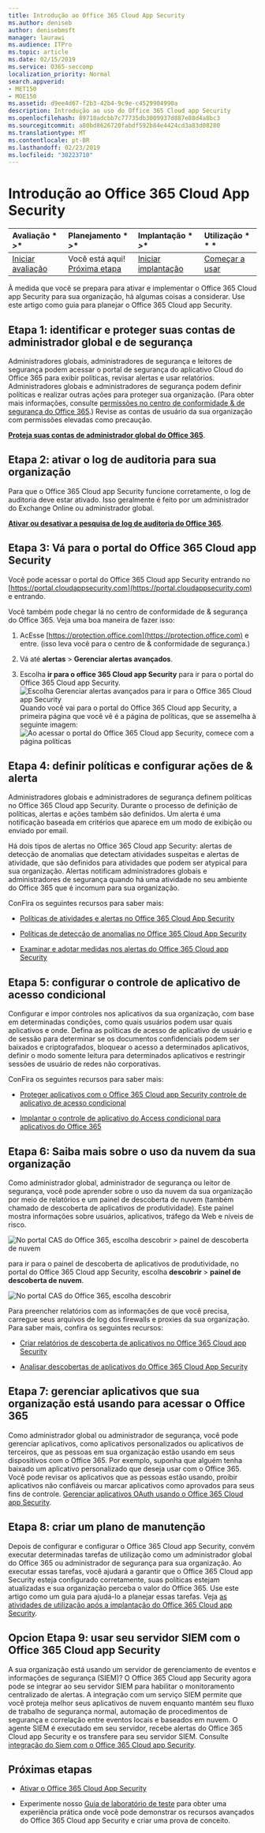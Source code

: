 ```yaml
---
title: Introdução ao Office 365 Cloud App Security
ms.author: deniseb
author: denisebmsft
manager: laurawi
ms.audience: ITPro
ms.topic: article
ms.date: 02/15/2019
ms.service: O365-seccomp
localization_priority: Normal
search.appverid:
- MET150
- MOE150
ms.assetid: d9ee4d67-f2b3-42b4-9c9e-c4529904990a
description: Introdução ao uso do Office 365 Cloud app Security
ms.openlocfilehash: 89718adcbb7c77735db3009937d887e88d4a8bc3
ms.sourcegitcommit: a80bd8626720fabdf592b84e4424cd3a83d08280
ms.translationtype: MT
ms.contentlocale: pt-BR
ms.lasthandoff: 02/23/2019
ms.locfileid: "30223710"
---
```

# <a name="get-ready-for-office-365-cloud-app-security"></a>Introdução ao Office 365 Cloud App Security
  
|Avaliação * *\>**|Planejamento * *\>**|Implantação * *\>**|Utilização * * *|
|:-----|:-----|:-----|:-----|
|[Iniciar avaliação](office-365-cas-overview.md) <br/> |Você está aqui!  <br/> [Próxima etapa](turn-on-office-365-cas.md) <br/> |[Iniciar implantação](turn-on-office-365-cas.md) <br/> |[Começar a usar](utilization-activities-for-ocas.md) <br/> |
   
À medida que você se prepara para ativar e implementar o Office 365 Cloud app Security para sua organização, há algumas coisas a considerar. Use este artigo como guia para planejar o Office 365 Cloud app Security.
    
## <a name="step-1-identify-and-protect-your-global-and-security-administrator-accounts"></a>Etapa 1: identificar e proteger suas contas de administrador global e de segurança

Administradores globais, administradores de segurança e leitores de segurança podem acessar o portal de segurança do aplicativo Cloud do Office 365 para exibir políticas, revisar alertas e usar relatórios. Administradores globais e administradores de segurança podem definir políticas e realizar outras ações para proteger sua organização. (Para obter mais informações, consulte [permissões no centro de conformidade &amp; de segurança do Office 365](permissions-in-the-security-and-compliance-center.md).) Revise as contas de usuário da sua organização com permissões elevadas como precaução. 
  
 **[Proteja suas contas de administrador global do Office 365](https://docs.microsoft.com/office365/enterprise/protect-your-global-administrator-accounts)**. 
  
## <a name="step-2-turn-on-audit-logging-for-your-organization"></a>Etapa 2: ativar o log de auditoria para sua organização

Para que o Office 365 Cloud app Security funcione corretamente, o log de auditoria deve estar ativado. Isso geralmente é feito por um administrador do Exchange Online ou administrador global.
  
 **[Ativar ou desativar a pesquisa de log de auditoria do Office 365](turn-audit-log-search-on-or-off.md)**. 
  
## <a name="step-3-go-to-the-office-365-cloud-app-security-portal"></a>Etapa 3: Vá para o portal do Office 365 Cloud app Security

Você pode acessar o portal do Office 365 Cloud app Security entrando no [https://portal.cloudappsecurity.com](https://portal.cloudappsecurity.com) e entrando. 

Você também pode chegar lá no centro de conformidade de &amp; segurança do Office 365. Veja uma boa maneira de fazer isso:

1. AcEsse [https://protection.office.com](https://protection.office.com) e entre. (isso leva você para o centro de &amp; conformidade de segurança.)
    
2. Vá até **alertas** \> **Gerenciar alertas avançados**.
    
3. Escolha **ir para o office 365 Cloud app Security** para ir para o portal do Office 365 Cloud app Security.<br> ![Escolha Gerenciar alertas avançados para ir para o Office 365 Cloud app Security](media/958632d4-03e3-4ade-8e22-d5509db6fca7.png)<br>Quando você vai para o portal do Office 365 Cloud app Security, a primeira página que você vê é a página de políticas, que se assemelha à seguinte imagem:<br>![Ao acessar o portal do Office 365 Cloud app Security, comece com a página políticas](media/5cb8833c-4e08-438c-bab3-91b5106f6f3f.png)<br>
  
## <a name="step-4-define-policies-and-set-up-alerts-amp-actions"></a>Etapa 4: definir políticas e configurar ações de &amp; alerta

Administradores globais e administradores de segurança definem políticas no Office 365 Cloud app Security. Durante o processo de definição de políticas, alertas e ações também são definidos. Um alerta é uma notificação baseada em critérios que aparece em um modo de exibição ou enviado por email. 
  
Há dois tipos de alertas no Office 365 Cloud app Security: alertas de detecção de anomalias que detectam atividades suspeitas e alertas de atividade, que são definidos para atividades que podem ser atypical para sua organização. Alertas notificam administradores globais e administradores de segurança quando há uma atividade no seu ambiente do Office 365 que é incomum para sua organização.
  
ConFira os seguintes recursos para saber mais:
  
- [Políticas de atividades e alertas no Office 365 Cloud App Security](activity-policies-and-alerts.md)
    
- [Políticas de detecção de anomalias no Office 365 Cloud App Security](anomaly-detection-policies-in-ocas.md)
    
- [Examinar e adotar medidas nos alertas do Office 365 Cloud app Security](review-office-365-cas-alerts.md)
    

## <a name="step-5-set-up-conditional-access-app-control"></a>Etapa 5: configurar o controle de aplicativo de acesso condicional

Configurar e impor controles nos aplicativos da sua organização, com base em determinadas condições, como quais usuários podem usar quais aplicativos e onde. Defina as políticas de acesso de aplicativo de usuário e de sessão para determinar se os documentos confidenciais podem ser baixados e criptografados, bloquear o acesso a determinados aplicativos, definir o modo somente leitura para determinados aplicativos e restringir sessões de usuário de redes não corporativas.

ConFira os seguintes recursos para saber mais:

- [Proteger aplicativos com o Office 365 Cloud app Security controle de aplicativo de acesso condicional](ocas-conditional-access-app-control.md)

- [Implantar o controle de aplicativo do Access condicional para aplicativos do Office 365](ocas-deploy-conditional-access-app-control.md)

## <a name="step-6-learn-about-your-organizations-cloud-usage"></a>Etapa 6: Saiba mais sobre o uso da nuvem da sua organização

Como administrador global, administrador de segurança ou leitor de segurança, você pode aprender sobre o uso da nuvem da sua organização por meio de relatórios e um painel de descoberta de nuvem (também chamado de descoberta de aplicativos de produtividade). Este painel mostra informações sobre usuários, aplicativos, tráfego da Web e níveis de risco.
  
![No portal CAS do Office 365, escolha descobrir \> painel de descoberta de nuvem](media/61269290-fd82-4d4b-8045-aea1ebc82287.png)
  
para ir para o painel de descoberta de aplicativos de produtividade, no portal do Office 365 Cloud app Security, escolha **descobrir** \> **painel de descoberta de nuvem**.
  
![No portal CAS do Office 365, escolha descobrir](media/73b5299f-94b5-49dd-a00f-154d188eb2c5.png)
  
Para preencher relatórios com as informações de que você precisa, carregue seus arquivos de log dos firewalls e proxies da sua organização. Para saber mais, confira os seguintes recursos:
  
- [Criar relatórios de descoberta de aplicativos no Office 365 Cloud app Security](create-app-discovery-reports-in-ocas.md)
    
- [Analisar descobertas de aplicativos do Office 365 Cloud App Security](review-app-discovery-findings-in-ocas.md)
    
## <a name="step-7-manage-apps-that-your-organization-is-using-to-access-office-365"></a>Etapa 7: gerenciar aplicativos que sua organização está usando para acessar o Office 365

Como administrador global ou administrador de segurança, você pode gerenciar aplicativos, como aplicativos personalizados ou aplicativos de terceiros, que as pessoas em sua organização estão usando em seus dispositivos com o Office 365. Por exemplo, suponha que alguém tenha baixado um aplicativo personalizado que deseja usar com o Office 365. Você pode revisar os aplicativos que as pessoas estão usando, proibir aplicativos não confiáveis ou marcar aplicativos como aprovados para seus fins de controle. [Gerenciar aplicativos OAuth usando o Office 365 Cloud app Security](manage-app-permissions-in-ocas.md).
  
## <a name="step-8-create-a-maintenance-plan"></a>Etapa 8: criar um plano de manutenção

Depois de configurar e configurar o Office 365 Cloud app Security, convém executar determinadas tarefas de utilização como um administrador global do Office 365 ou administrador de segurança para sua organização. Ao executar essas tarefas, você ajudará a garantir que o Office 365 Cloud app Security esteja configurado corretamente, suas políticas estejam atualizadas e sua organização perceba o valor do Office 365. Use este artigo como um guia para ajudá-lo a planejar essas tarefas. Veja [as atividades de utilização após a implantação do Office 365 Cloud app Security](utilization-activities-for-ocas.md).

## <a name="optional-step-9-use-your-siem-server-with-office-365-cloud-app-security"></a>Opcion Etapa 9: usar seu servidor SIEM com o Office 365 Cloud app Security

A sua organização está usando um servidor de gerenciamento de eventos e informações de segurança (SIEM)? O Office 365 Cloud app Security agora pode se integrar ao seu servidor SIEM para habilitar o monitoramento centralizado de alertas. A integração com um serviço SIEM permite que você proteja melhor seus aplicativos de nuvem enquanto mantém seu fluxo de trabalho de segurança normal, automação de procedimentos de segurança e correlação entre eventos locais e baseados em nuvem. O agente SIEM é executado em seu servidor, recebe alertas do Office 365 Cloud app Security e os transfere para seu servidor SIEM. Consulte [integração do Siem com o Office 365 Cloud app Security](integrate-your-siem-server-with-office-365-cas.md).
  
## <a name="next-steps"></a>Próximas etapas

- [Ativar o Office 365 Cloud App Security](turn-on-office-365-cas.md)
    
- Experimente nosso [Guia de laboratório de teste](https://docs.microsoft.com/office365/enterprise/cloud-app-security-for-your-office-365-dev-test-environment) para obter uma experiência prática onde você pode demonstrar os recursos avançados do Office 365 Cloud app Security e criar uma prova de conceito. 
    

